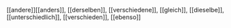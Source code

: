 [[andere]][[anders]], [[derselben]], [[verschiedene]], [[gleich]], [[dieselbe]], [[unterschiedlich]], [[verschieden]], [[ebenso]]